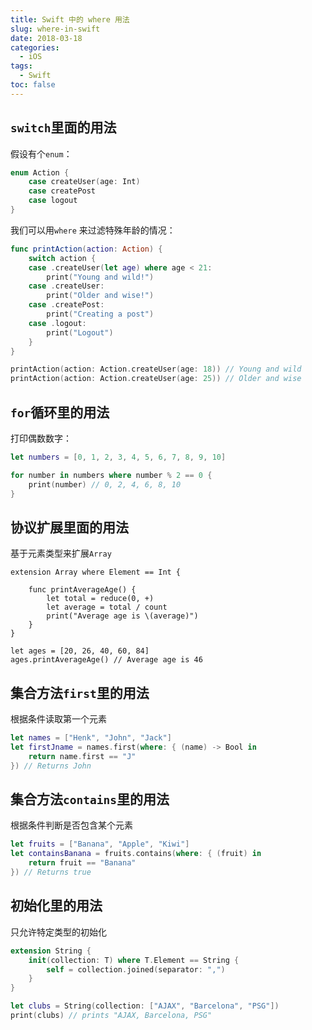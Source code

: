 ```yaml
---
title: Swift 中的 where 用法
slug: where-in-swift
date: 2018-03-18
categories:
  - iOS
tags:
  - Swift
toc: false
---
```


## `switch`里面的用法

假设有个`enum`：

```swift
enum Action {
    case createUser(age: Int)
    case createPost
    case logout
}
```

<!-- more -->

我们可以用`where` 来过滤特殊年龄的情况：

```swift
func printAction(action: Action) {
    switch action {
    case .createUser(let age) where age < 21:
        print("Young and wild!")
    case .createUser:
        print("Older and wise!")
    case .createPost:
        print("Creating a post")
    case .logout:
        print("Logout")
    }
}

printAction(action: Action.createUser(age: 18)) // Young and wild
printAction(action: Action.createUser(age: 25)) // Older and wise
```

## `for`循环里的用法

打印偶数数字：

```swift
let numbers = [0, 1, 2, 3, 4, 5, 6, 7, 8, 9, 10]

for number in numbers where number % 2 == 0 {
    print(number) // 0, 2, 4, 6, 8, 10
}
```

## 协议扩展里面的用法

基于元素类型来扩展`Array`

```
extension Array where Element == Int {

    func printAverageAge() {
        let total = reduce(0, +)
        let average = total / count
        print("Average age is \(average)")
    }
}

let ages = [20, 26, 40, 60, 84]
ages.printAverageAge() // Average age is 46
```

## 集合方法`first`里的用法

根据条件读取第一个元素

```swift
let names = ["Henk", "John", "Jack"]
let firstJname = names.first(where: { (name) -> Bool in
    return name.first == "J"
}) // Returns John
```

## 集合方法`contains`里的用法

根据条件判断是否包含某个元素

```swift
let fruits = ["Banana", "Apple", "Kiwi"]
let containsBanana = fruits.contains(where: { (fruit) in
    return fruit == "Banana"
}) // Returns true
```

## 初始化里的用法

只允许特定类型的初始化

```swift
extension String {
    init(collection: T) where T.Element == String {
        self = collection.joined(separator: ",")
    }
}

let clubs = String(collection: ["AJAX", "Barcelona", "PSG"])
print(clubs) // prints "AJAX, Barcelona, PSG"
```
